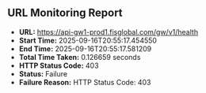 ## URL Monitoring Report

- **URL:** https://api-gw1-prod1.fisglobal.com/gw/v1/health
- **Start Time:** 2025-09-16T20:55:17.454550
- **End Time:** 2025-09-16T20:55:17.581209
- **Total Time Taken:** 0.126659 seconds
- **HTTP Status Code:** 403
- **Status:** Failure
- **Failure Reason:** HTTP Status Code: 403
